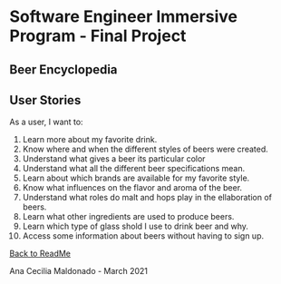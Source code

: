 # Software Engineer Immersive Program - Final Project

## Beer Encyclopedia

## User Stories

As a user, I want to:
1. Learn more about my favorite drink.
2. Know where and when the different styles of  beers were created.
3. Understand what gives a beer its particular color
4. Understand what all the different beer specifications mean.
5. Learn about which brands are available for my favorite style.
6. Know what influences on the flavor and aroma of the beer.
7. Understand what roles do malt and hops play in the ellaboration of beers.
8. Learn what other ingredients are used to produce beers.
9. Learn which type of glass shold I use to drink beer and why.
10. Access some information about beers without having to sign up.

[Back to ReadMe](../README.md)

Ana Cecilia Maldonado - March 2021